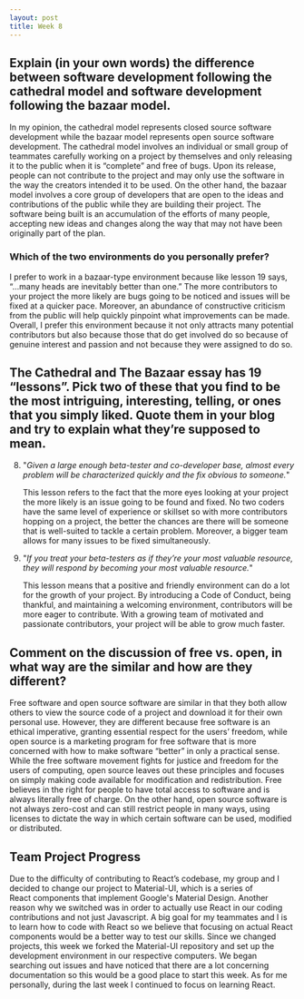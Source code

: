 ```yaml
---
layout: post
title: Week 8
---
```


## Explain (in your own words) the difference between software development following the cathedral model and software development following the bazaar model. 

In my opinion, the cathedral model represents closed source software development while the bazaar model represents 
open source software development. The cathedral model involves an individual or small group of teammates carefully 
working on a project by themselves and only releasing it to the public when it is “complete” and free of bugs. 
Upon its release, people can not contribute to the project and may only use the software in the way the creators 
intended it to be used. On the other hand, the bazaar model involves a core group of developers that are open to 
the ideas and contributions of the public while they are building their project. The software being built is an 
accumulation of the efforts of many people, accepting new ideas and changes along the way that may not have been 
originally part of the plan. 

### Which of the two environments do you personally prefer?

I prefer to work in a bazaar-type environment because like lesson 19 says, “…many heads are inevitably better 
than one.” The more contributors to your project the more likely are bugs going to be noticed and issues will be 
fixed at a quicker pace. Moreover, an abundance of constructive criticism from the public will help quickly pinpoint 
what improvements can be made. Overall, I prefer this environment because it not only attracts many potential 
contributors but also because those that do get involved do so because of genuine interest and passion and not 
because they were assigned to do so. 

## The Cathedral and The Bazaar essay has 19 “lessons”. Pick two of these that you find to be the most intriguing, interesting, telling, or ones that you simply liked. Quote them in your blog and try to explain what they’re supposed to mean.

8. "*Given a large enough beta-tester and co-developer base, almost every problem will be characterized quickly and the fix obvious to someone.*" 
    
    This lesson refers to the fact that the more eyes looking at your project the more likely is an issue going to be found and fixed. 
    No two coders have the same level of experience or skillset so with more contributors hopping on a project, the better the chances are 
    there will be someone that is well-suited to tackle a certain problem. Moreover, a bigger team allows for many issues to be fixed simultaneously. 
    
10. "*If you treat your beta-testers as if they’re your most valuable resource, they will respond by becoming your most valuable resource.*"
    
    This lesson means that a positive and friendly environment can do a lot for the growth of your project. By introducing a Code of 
    Conduct, being thankful, and maintaining a welcoming environment, contributors will be more eager to contribute. With a growing team 
    of motivated and passionate contributors, your project will be able to grow much faster.


## Comment on the discussion of free vs. open, in what way are the similar and how are they different?

Free software and open source software are similar in that they both allow others to view the source code 
of a project and download it for their own personal use. However, they are different because free software 
is an ethical imperative, granting essential respect for the users’ freedom, while open source is a marketing 
program for free software that is more concerned with how to make software “better” in only a practical sense. 
While the free software movement fights for justice and freedom for the users of computing, open source leaves
out these principles and focuses on simply making code available for modification and redistribution. Free believes 
in the right for people to have total access to software and is always literally free of charge. On the other hand, 
open source software is not always zero-cost and can still restrict people in many ways, using licenses to dictate 
the way in which certain software can be used, modified or distributed. 

## Team Project Progress

Due to the difficulty of contributing to React’s codebase, my group and I decided to change our project to Material-UI, 
which is a series of React components that implement Google's Material Design. Another reason why we switched was in order 
to actually use React in our coding contributions and not just Javascript. A big goal for my teammates and I is to learn 
how to code with React so we believe that focusing on actual React components would be a better way to test our skills. 
Since we changed projects, this week we forked the Material-UI repository and set up the development environment in our 
respective computers. We began searching out issues and have noticed that there are a lot concerning documentation so 
this would be a good place to start this week. As for me personally, during the last week I continued to focus on learning React. 
    
    
    
